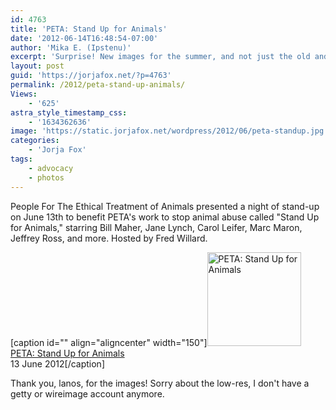 ```yaml
---
id: 4763
title: 'PETA: Stand Up for Animals'
date: '2012-06-14T16:48:54-07:00'
author: 'Mika E. (Ipstenu)'
excerpt: 'Surprise! New images for the summer, and not just the old and less-busted I''ve been organizing for you. '
layout: post
guid: 'https://jorjafox.net/?p=4763'
permalink: /2012/peta-stand-up-animals/
Views:
    - '625'
astra_style_timestamp_css:
    - '1634362636'
image: 'https://static.jorjafox.net/wordpress/2012/06/peta-standup.jpg'
categories:
    - 'Jorja Fox'
tags:
    - advocacy
    - photos
---
```


People For The Ethical Treatment of Animals presented a night of stand-up on June 13th to benefit PETA's work to stop animal abuse called "Stand Up for Animals," starring Bill Maher, Jane Lynch, Carol Leifer, Marc Maron, Jeffrey Ross, and more. Hosted by Fred Willard.

[caption id="" align="aligncenter" width="150"]<a title="View album: PETA: Stand Up for Animals" href="https://jorjafox.net/gallery/pub/benefits/20120613-peta/"><img title="PETA: Stand Up for Animals" src="https://jorjafox.net/gallery/cache/pub/benefits/20120613-peta/146312846_200_cw200_ch200_thumb.jpg" alt="PETA: Stand Up for Animals" width="150" height="150" /></a> <a title="View album: PETA: Stand Up for Animals" href="https://jorjafox.net/gallery/pub/benefits/20120613-peta/">PETA: Stand Up for Animals</a><br />13 June 2012[/caption]

Thank you, lanos, for the images! Sorry about the low-res, I don't have a getty or wireimage account anymore.
<div></div>